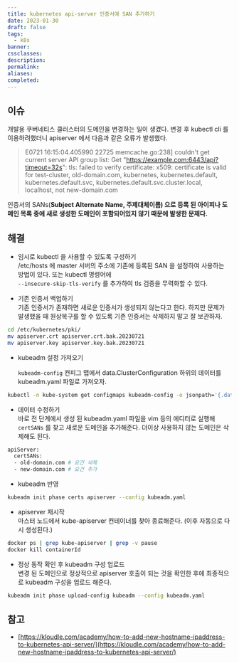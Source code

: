 ```yaml
---
title: kubernetes api-server 인증서에 SAN 추가하기
date: 2023-01-30
draft: false
tags:
  - k8s
banner: 
cssclasses: 
description: 
permalink: 
aliases: 
completed:
---
```

## 이슈

개발용 쿠버네티스 클러스터의 도메인을 변경하는 일이 생겼다. 변경 후 kubectl cli 를 이용하려했더니 apiserver 에서 다음과 같은 오류가 발생했다.

> E0721 16:15:04.405990 22725 memcache.go:238] couldn't get current server API group list: Get "https://example.com:6443/api?timeout=32s": tls: failed to verify certificate: x509: certificate is valid for test-cluster, old-domain.com, kubernetes, kubernetes.default, kubernetes.default.svc, kubernetes.default.svc.cluster.local, localhost, not new-domain.com

인증서의 SANs(**Subject Alternate Name, 주제대체이름) 으로 등록 된 아이피나 도메인 목록 중에 새로 생성한 도메인이 포함되어있지 않기 때문에 발생한 문제다.**

## 해결

- 임시로 kubectl 을 사용할 수 있도록 구성하기  
    /etc/hosts 에 master 서버의 주소에 기존에 등록된 SAN 을 설정하여 사용하는 방법이 있다. 또는 kubectl 명령어에  
    `--insecure-skip-tls-verify` 를 추가하여 tls 검증을 무력화할 수 있다.

  

- 기존 인증서 백업하기  
    기존 인증서가 존재하면 새로운 인증서가 생성되지 않는다고 한다. 하지만 문제가 발생했을 때 원상복구를 할 수 있도록 기존 인증서는 삭제하지 말고 잘 보관하자.  
    

```Bash
cd /etc/kubernetes/pki/
mv apiserver.crt apiserver.crt.bak.20230721
mv apiserver.key apiserver.key.bak.20230721
```

  

- kubeadm 설정 가져오기  
      
    `kubeadm-config` 컨피그 맵에서 data.ClusterConfiguration 하위의 데이터를 kubeadm.yaml 파일로 가져오자.

```Bash
kubectl -n kube-system get configmaps kubeadm-config -o jsonpath='{.data.ClusterConfiguration}' --insecure-skip-tls-verify > kubeadm.yaml
```

  

- 데이터 수정하기  
    바로 전 단계에서 생성 된 kubeadm.yaml 파일을 vim 등의 에디터로 실행해  
    `certSANs` 를 찾고 새로운 도메인을 추가해준다. 더이상 사용하지 않는 도메인은 삭제해도 된다.

```Bash
apiServer:
  certSANs:
  - old-domain.com # 요건 삭제
  - new-domain.com # 요건 추가
```

  

- kubeadm 반영

```Bash
kubeadm init phase certs apiserver --config kubeadm.yaml
```

  

- apiserver 재시작  
    마스터 노드에서 kube-apiserver 컨테이너를 찾아 종료해준다. (이후 자동으로 다시 생성된다.)  
    

```Bash
docker ps | grep kube-apiserver | grep -v pause
docker kill containerId
```

  

- 정상 동작 확인 후 kubeadm 구성 업로드  
    변경 된 도메인으로 정상적으로 apiserver 호출이 되는 것을 확인한 후에 최종적으로 kubeadm 구성을 업로드 해준다.  
    

```Bash
kubeadm init phase upload-config kubeadm --config kubeadm.yaml
```

  

## 참고

- [https://kloudle.com/academy/how-to-add-new-hostname-ipaddress-to-kubernetes-api-server/](https://kloudle.com/academy/how-to-add-new-hostname-ipaddress-to-kubernetes-api-server/)